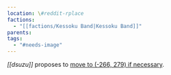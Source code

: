 ```yaml
---
location: \#reddit-rplace
factions:
  - "[[factions/Kessoku Band|Kessoku Band]]"
parents: 
tags:
  - "#needs-image"
---
```

*[[dsuzu]]* proposes to [move to (-266, 279) if necessary](https://discord.com/channels/1093664259273130084/1131230952119615600/1131579449758994514).
